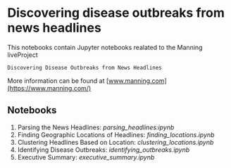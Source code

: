 # Discovering disease outbreaks from news headlines

This notebooks contain Jupyter notebooks realated to the Manning liveProject

```
Discovering Disease Outbreaks from News Headlines
```
More information can be found at [www.manning.com](https://www.manning.com/)

## Notebooks

1. Parsing the News Headlines: *parsing_headlines:ipynb*
2. Finding Geographic Locations of Headlines: *finding_locations.ipynb*
3. Clustering Headlines Based on Location: *clustering_locations.ipynb*
4. Identifying Disease Outbreaks: *identifying_outbreaks.ipynb*
5. Executive Summary: *executive_summary.ipynb*
